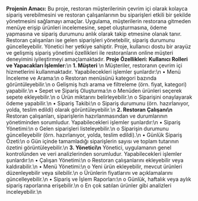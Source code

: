 **Projenin Amacı:** Bu proje, restoran müşterilerinin çevrim içi olarak kolayca sipariş verebilmesini ve restoran çalışanlarının bu siparişleri etkili bir şekilde yönetmesini sağlamayı amaçlar. Uygulama, müşterilerin restorana gitmeden menüye erişip ürünleri incelemesine, sepet oluşturmasına, ödeme yapmasına ve sipariş durumunu anlık olarak takip etmesine olanak tanır. Restoran çalışanları ise gelen siparişleri yönetebilir, sipariş durumunu güncelleyebilir. Yönetici her yetkiye sahiptir. Proje, kullanıcı dostu bir arayüz ve gelişmiş sipariş yönetimi özellikleri ile restoranların online müşteri deneyimini iyileştirmeyi amaçlamaktadır.  **Proje Özellikleri:**
**Kullanıcı Rolleri ve Yapacakları İşlemler:**\n
**1. Müşteri** \n
Müşteriler, restoranın çevrim içi hizmetlerini kullanmaktadır. Yapabilecekleri işlemler 
şunlardır:\n
• Menü İnceleme ve Arama:\n
o Restoran menüsünü kategori bazında görüntüleyebilir.\n
o Gelişmiş hızlı arama ve filtreleme (örn. fiyat, kategori) yapabilir.\n
• Sepet ve Sipariş Oluşturma:\n
o Menüden ürünleri seçerek sepete ekleyebilir.\n
o Ürün miktarını belirleyebilir.\n
o Siparişini onaylayarak ödeme yapabilir.\n
• Sipariş Takibi:\n
o Sipariş durumunu (örn. hazırlanıyor, yolda, teslim edildi) olarak 
görüntüleyebilir.\n
**2. Restoran Çalışanı\n**
Restoran çalışanları, siparişlerin hazırlanmasından ve durumlarının yönetiminden sorumludur. 
Yapabilecekleri işlemler şunlardır:\n
• Sipariş Yönetimi:\n
o Gelen siparişleri listeleyebilir.\n
o Siparişin durumunu güncelleyebilir (örn. hazırlanıyor, yolda, teslim edildi).\n
• Günlük Sipariş Özeti:\n
o Gün içinde tamamladığı siparişlerin sayısı ve toplam tutarının özetini 
görüntüleyebilir.\n
**3. Yönetici\n**
Yönetici, uygulamanın genel kontrolünden ve veri analizlerinden sorumludur. Yapabilecekleri 
işlemler şunlardır:\n
• Çalışan Yönetimi:\n
o Restoran çalışanlarını ekleyebilir veya kaldırabilir.\n
• Menü Yönetimi:\n
o Yeni ürün ekleyebilir, mevcut ürünleri düzenleyebilir veya silebilir.\n
o Ürünlerin fiyatlarını ve açıklamalarını güncelleyebilir.\n
• Sipariş ve İşlem Raporları:\n
o Günlük, haftalık veya aylık sipariş raporlarına erişebilir.\n
o En çok satılan ürünler gibi analizleri inceleyebilir.\n


